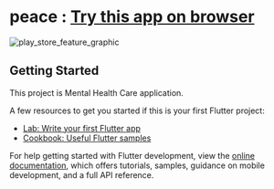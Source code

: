 # peace :   [Try this app on browser](https://peace.pages.dev)


![play_store_feature_graphic](https://user-images.githubusercontent.com/87913082/178222480-ddcbded0-8103-469d-b0dc-78fe905fda21.png)


## Getting Started

This project is Mental Health Care application.

A few resources to get you started if this is your first Flutter project:

- [Lab: Write your first Flutter app](https://docs.flutter.dev/get-started/codelab)
- [Cookbook: Useful Flutter samples](https://docs.flutter.dev/cookbook)

For help getting started with Flutter development, view the
[online documentation](https://docs.flutter.dev/), which offers tutorials,
samples, guidance on mobile development, and a full API reference.
